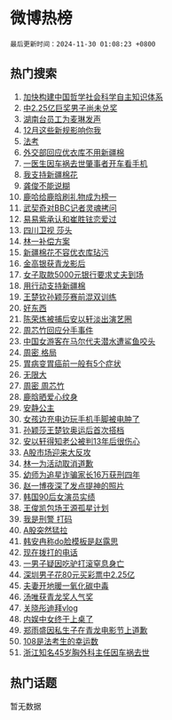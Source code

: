 # 微博热榜

`最后更新时间：2024-11-30 01:08:23 +0800`

## 热门搜索

1. [加快构建中国哲学社会科学自主知识体系](https://m.weibo.cn/search?containerid=100103type%3D1%26t%3D10%26q%3D%23%E5%8A%A0%E5%BF%AB%E6%9E%84%E5%BB%BA%E4%B8%AD%E5%9B%BD%E5%93%B2%E5%AD%A6%E7%A4%BE%E4%BC%9A%E7%A7%91%E5%AD%A6%E8%87%AA%E4%B8%BB%E7%9F%A5%E8%AF%86%E4%BD%93%E7%B3%BB%23&stream_entry_id=51&isnewpage=1&extparam=seat%3D1%26stream_entry_id%3D51%26c_type%3D51%26filter_type%3Drealtimehot%26pos%3D0%26cate%3D10103%26q%3D%2523%25E5%258A%25A0%25E5%25BF%25AB%25E6%259E%2584%25E5%25BB%25BA%25E4%25B8%25AD%25E5%259B%25BD%25E5%2593%25B2%25E5%25AD%25A6%25E7%25A4%25BE%25E4%25BC%259A%25E7%25A7%2591%25E5%25AD%25A6%25E8%2587%25AA%25E4%25B8%25BB%25E7%259F%25A5%25E8%25AF%2586%25E4%25BD%2593%25E7%25B3%25BB%2523%26dgr%3D0%26display_time%3D1732900102%26pre_seqid%3D173290010279602595796157)
1. [中2.25亿巨奖男子尚未兑奖](https://m.weibo.cn/search?containerid=100103type%3D1%26t%3D10%26q%3D%23%E4%B8%AD2.25%E4%BA%BF%E5%B7%A8%E5%A5%96%E7%94%B7%E5%AD%90%E5%B0%9A%E6%9C%AA%E5%85%91%E5%A5%96%23&stream_entry_id=31&isnewpage=1&extparam=seat%3D1%26c_type%3D31%26cate%3D5001%26realpos%3D1%26stream_entry_id%3D31%26lcate%3D5001%26filter_type%3Drealtimehot%26band_rank%3D1%26pos%3D0%26flag%3D1%26q%3D%2523%25E4%25B8%25AD2.25%25E4%25BA%25BF%25E5%25B7%25A8%25E5%25A5%2596%25E7%2594%25B7%25E5%25AD%2590%25E5%25B0%259A%25E6%259C%25AA%25E5%2585%2591%25E5%25A5%2596%2523%26dgr%3D0%26display_time%3D1732900102%26pre_seqid%3D173290010279602595796157)
1. [湖南台员工为麦琳发声](https://m.weibo.cn/search?containerid=100103type%3D1%26t%3D10%26q%3D%23%E6%B9%96%E5%8D%97%E5%8F%B0%E5%91%98%E5%B7%A5%E4%B8%BA%E9%BA%A6%E7%90%B3%E5%8F%91%E5%A3%B0%23&stream_entry_id=31&isnewpage=1&extparam=seat%3D1%26c_type%3D31%26cate%3D5001%26realpos%3D2%26stream_entry_id%3D31%26lcate%3D5001%26filter_type%3Drealtimehot%26band_rank%3D2%26pos%3D1%26flag%3D2%26q%3D%2523%25E6%25B9%2596%25E5%258D%2597%25E5%258F%25B0%25E5%2591%2598%25E5%25B7%25A5%25E4%25B8%25BA%25E9%25BA%25A6%25E7%2590%25B3%25E5%258F%2591%25E5%25A3%25B0%2523%26dgr%3D0%26display_time%3D1732900102%26pre_seqid%3D173290010279602595796157)
1. [12月这些新规影响你我](https://m.weibo.cn/search?containerid=100103type%3D1%26t%3D10%26q%3D%2312%E6%9C%88%E8%BF%99%E4%BA%9B%E6%96%B0%E8%A7%84%E5%BD%B1%E5%93%8D%E4%BD%A0%E6%88%91%23&stream_entry_id=31&isnewpage=1&extparam=seat%3D1%26c_type%3D31%26cate%3D5001%26realpos%3D3%26stream_entry_id%3D31%26lcate%3D5001%26filter_type%3Drealtimehot%26band_rank%3D3%26pos%3D2%26flag%3D0%26q%3D%252312%25E6%259C%2588%25E8%25BF%2599%25E4%25BA%259B%25E6%2596%25B0%25E8%25A7%2584%25E5%25BD%25B1%25E5%2593%258D%25E4%25BD%25A0%25E6%2588%2591%2523%26dgr%3D0%26display_time%3D1732900102%26pre_seqid%3D173290010279602595796157)
1. [法考](https://m.weibo.cn/search?containerid=100103type%3D1%26t%3D10%26q%3D%E6%B3%95%E8%80%83&stream_entry_id=31&isnewpage=1&extparam=seat%3D1%26c_type%3D31%26cate%3D5001%26realpos%3D4%26stream_entry_id%3D31%26lcate%3D5001%26filter_type%3Drealtimehot%26band_rank%3D4%26pos%3D3%26flag%3D1%26q%3D%25E6%25B3%2595%25E8%2580%2583%26dgr%3D0%26display_time%3D1732900102%26pre_seqid%3D173290010279602595796157)
1. [外交部回应优衣库不用新疆棉](https://m.weibo.cn/search?containerid=100103type%3D1%26t%3D10%26q%3D%23%E5%A4%96%E4%BA%A4%E9%83%A8%E5%9B%9E%E5%BA%94%E4%BC%98%E8%A1%A3%E5%BA%93%E4%B8%8D%E7%94%A8%E6%96%B0%E7%96%86%E6%A3%89%23&stream_entry_id=31&isnewpage=1&extparam=seat%3D1%26c_type%3D31%26cate%3D5001%26realpos%3D5%26stream_entry_id%3D31%26lcate%3D5001%26filter_type%3Drealtimehot%26band_rank%3D5%26pos%3D4%26flag%3D0%26q%3D%2523%25E5%25A4%2596%25E4%25BA%25A4%25E9%2583%25A8%25E5%259B%259E%25E5%25BA%2594%25E4%25BC%2598%25E8%25A1%25A3%25E5%25BA%2593%25E4%25B8%258D%25E7%2594%25A8%25E6%2596%25B0%25E7%2596%2586%25E6%25A3%2589%2523%26dgr%3D0%26display_time%3D1732900102%26pre_seqid%3D173290010279602595796157)
1. [一医生因车祸去世肇事者开车看手机](https://m.weibo.cn/search?containerid=100103type%3D1%26t%3D10%26q%3D%23%E4%B8%80%E5%8C%BB%E7%94%9F%E5%9B%A0%E8%BD%A6%E7%A5%B8%E5%8E%BB%E4%B8%96%E8%82%87%E4%BA%8B%E8%80%85%E5%BC%80%E8%BD%A6%E7%9C%8B%E6%89%8B%E6%9C%BA%23&stream_entry_id=31&isnewpage=1&extparam=seat%3D1%26c_type%3D31%26cate%3D5001%26realpos%3D6%26stream_entry_id%3D31%26lcate%3D5001%26filter_type%3Drealtimehot%26band_rank%3D6%26pos%3D5%26flag%3D0%26q%3D%2523%25E4%25B8%2580%25E5%258C%25BB%25E7%2594%259F%25E5%259B%25A0%25E8%25BD%25A6%25E7%25A5%25B8%25E5%258E%25BB%25E4%25B8%2596%25E8%2582%2587%25E4%25BA%258B%25E8%2580%2585%25E5%25BC%2580%25E8%25BD%25A6%25E7%259C%258B%25E6%2589%258B%25E6%259C%25BA%2523%26dgr%3D0%26display_time%3D1732900102%26pre_seqid%3D173290010279602595796157)
1. [我支持新疆棉花](https://m.weibo.cn/search?containerid=100103type%3D1%26t%3D10%26q%3D%23%E6%88%91%E6%94%AF%E6%8C%81%E6%96%B0%E7%96%86%E6%A3%89%E8%8A%B1%23&stream_entry_id=31&isnewpage=1&extparam=seat%3D1%26c_type%3D31%26cate%3D5001%26realpos%3D7%26stream_entry_id%3D31%26lcate%3D5001%26filter_type%3Drealtimehot%26band_rank%3D7%26pos%3D6%26flag%3D16%26q%3D%2523%25E6%2588%2591%25E6%2594%25AF%25E6%258C%2581%25E6%2596%25B0%25E7%2596%2586%25E6%25A3%2589%25E8%258A%25B1%2523%26dgr%3D0%26display_time%3D1732900102%26pre_seqid%3D173290010279602595796157)
1. [龚俊不能说糊](https://m.weibo.cn/search?containerid=100103type%3D1%26t%3D10%26q%3D%23%E9%BE%9A%E4%BF%8A%E4%B8%8D%E8%83%BD%E8%AF%B4%E7%B3%8A%23&stream_entry_id=31&isnewpage=1&extparam=seat%3D1%26c_type%3D31%26cate%3D5001%26realpos%3D8%26stream_entry_id%3D31%26lcate%3D5001%26filter_type%3Drealtimehot%26band_rank%3D8%26pos%3D7%26flag%3D1%26q%3D%2523%25E9%25BE%259A%25E4%25BF%258A%25E4%25B8%258D%25E8%2583%25BD%25E8%25AF%25B4%25E7%25B3%258A%2523%26dgr%3D0%26display_time%3D1732900102%26pre_seqid%3D173290010279602595796157)
1. [鹿哈给鹿晗刷礼物成为榜一](https://m.weibo.cn/search?containerid=100103type%3D1%26t%3D10%26q%3D%23%E9%B9%BF%E5%93%88%E7%BB%99%E9%B9%BF%E6%99%97%E5%88%B7%E7%A4%BC%E7%89%A9%E6%88%90%E4%B8%BA%E6%A6%9C%E4%B8%80%23&stream_entry_id=31&isnewpage=1&extparam=seat%3D1%26c_type%3D31%26cate%3D5001%26realpos%3D9%26stream_entry_id%3D31%26lcate%3D5001%26filter_type%3Drealtimehot%26band_rank%3D9%26pos%3D8%26flag%3D2%26q%3D%2523%25E9%25B9%25BF%25E5%2593%2588%25E7%25BB%2599%25E9%25B9%25BF%25E6%2599%2597%25E5%2588%25B7%25E7%25A4%25BC%25E7%2589%25A9%25E6%2588%2590%25E4%25B8%25BA%25E6%25A6%259C%25E4%25B8%2580%2523%26dgr%3D0%26display_time%3D1732900102%26pre_seqid%3D173290010279602595796157)
1. [武契奇对BBC记者灵魂拷问](https://m.weibo.cn/search?containerid=100103type%3D1%26t%3D10%26q%3D%23%E6%AD%A6%E5%A5%91%E5%A5%87%E5%AF%B9BBC%E8%AE%B0%E8%80%85%E7%81%B5%E9%AD%82%E6%8B%B7%E9%97%AE%23&stream_entry_id=31&isnewpage=1&extparam=seat%3D1%26c_type%3D31%26cate%3D5001%26realpos%3D10%26stream_entry_id%3D31%26lcate%3D5001%26filter_type%3Drealtimehot%26band_rank%3D10%26pos%3D9%26flag%3D1%26q%3D%2523%25E6%25AD%25A6%25E5%25A5%2591%25E5%25A5%2587%25E5%25AF%25B9BBC%25E8%25AE%25B0%25E8%2580%2585%25E7%2581%25B5%25E9%25AD%2582%25E6%258B%25B7%25E9%2597%25AE%2523%26dgr%3D0%26display_time%3D1732900102%26pre_seqid%3D173290010279602595796157)
1. [易易紫承认和崔胜铉恋爱过](https://m.weibo.cn/search?containerid=100103type%3D1%26t%3D10%26q%3D%23%E6%98%93%E6%98%93%E7%B4%AB%E6%89%BF%E8%AE%A4%E5%92%8C%E5%B4%94%E8%83%9C%E9%93%89%E6%81%8B%E7%88%B1%E8%BF%87%23&stream_entry_id=31&isnewpage=1&extparam=seat%3D1%26c_type%3D31%26cate%3D5001%26realpos%3D11%26stream_entry_id%3D31%26lcate%3D5001%26filter_type%3Drealtimehot%26band_rank%3D11%26pos%3D10%26flag%3D1%26q%3D%2523%25E6%2598%2593%25E6%2598%2593%25E7%25B4%25AB%25E6%2589%25BF%25E8%25AE%25A4%25E5%2592%258C%25E5%25B4%2594%25E8%2583%259C%25E9%2593%2589%25E6%2581%258B%25E7%2588%25B1%25E8%25BF%2587%2523%26dgr%3D0%26display_time%3D1732900102%26pre_seqid%3D173290010279602595796157)
1. [四川卫视 莎头](https://m.weibo.cn/search?containerid=100103type%3D1%26t%3D10%26q%3D%E5%9B%9B%E5%B7%9D%E5%8D%AB%E8%A7%86+%E8%8E%8E%E5%A4%B4&stream_entry_id=31&isnewpage=1&extparam=seat%3D1%26c_type%3D31%26cate%3D5001%26realpos%3D12%26stream_entry_id%3D31%26lcate%3D5001%26filter_type%3Drealtimehot%26band_rank%3D12%26pos%3D11%26flag%3D1%26q%3D%25E5%259B%259B%25E5%25B7%259D%25E5%258D%25AB%25E8%25A7%2586%2520%25E8%258E%258E%25E5%25A4%25B4%26dgr%3D0%26display_time%3D1732900102%26pre_seqid%3D173290010279602595796157)
1. [林一补偿方案](https://m.weibo.cn/search?containerid=100103type%3D1%26t%3D10%26q%3D%23%E6%9E%97%E4%B8%80%E8%A1%A5%E5%81%BF%E6%96%B9%E6%A1%88%23&stream_entry_id=31&isnewpage=1&extparam=seat%3D1%26c_type%3D31%26cate%3D5001%26realpos%3D13%26stream_entry_id%3D31%26lcate%3D5001%26filter_type%3Drealtimehot%26band_rank%3D13%26pos%3D12%26flag%3D1%26q%3D%2523%25E6%259E%2597%25E4%25B8%2580%25E8%25A1%25A5%25E5%2581%25BF%25E6%2596%25B9%25E6%25A1%2588%2523%26dgr%3D0%26display_time%3D1732900102%26pre_seqid%3D173290010279602595796157)
1. [新疆棉花不容优衣库玷污](https://m.weibo.cn/search?containerid=100103type%3D1%26t%3D10%26q%3D%23%E6%96%B0%E7%96%86%E6%A3%89%E8%8A%B1%E4%B8%8D%E5%AE%B9%E4%BC%98%E8%A1%A3%E5%BA%93%E7%8E%B7%E6%B1%A1%23&stream_entry_id=31&isnewpage=1&extparam=seat%3D1%26c_type%3D31%26cate%3D5001%26realpos%3D14%26stream_entry_id%3D31%26lcate%3D5001%26filter_type%3Drealtimehot%26band_rank%3D14%26pos%3D13%26flag%3D0%26q%3D%2523%25E6%2596%25B0%25E7%2596%2586%25E6%25A3%2589%25E8%258A%25B1%25E4%25B8%258D%25E5%25AE%25B9%25E4%25BC%2598%25E8%25A1%25A3%25E5%25BA%2593%25E7%258E%25B7%25E6%25B1%25A1%2523%26dgr%3D0%26display_time%3D1732900102%26pre_seqid%3D173290010279602595796157)
1. [金高银获青龙影后](https://m.weibo.cn/search?containerid=100103type%3D1%26t%3D10%26q%3D%23%E9%87%91%E9%AB%98%E9%93%B6%E8%8E%B7%E9%9D%92%E9%BE%99%E5%BD%B1%E5%90%8E%23&stream_entry_id=31&isnewpage=1&extparam=seat%3D1%26c_type%3D31%26cate%3D5001%26realpos%3D15%26stream_entry_id%3D31%26lcate%3D5001%26filter_type%3Drealtimehot%26band_rank%3D15%26pos%3D14%26flag%3D0%26q%3D%2523%25E9%2587%2591%25E9%25AB%2598%25E9%2593%25B6%25E8%258E%25B7%25E9%259D%2592%25E9%25BE%2599%25E5%25BD%25B1%25E5%2590%258E%2523%26dgr%3D0%26display_time%3D1732900102%26pre_seqid%3D173290010279602595796157)
1. [女子取款5000元银行要求丈夫到场](https://m.weibo.cn/search?containerid=100103type%3D1%26t%3D10%26q%3D%23%E5%A5%B3%E5%AD%90%E5%8F%96%E6%AC%BE5000%E5%85%83%E9%93%B6%E8%A1%8C%E8%A6%81%E6%B1%82%E4%B8%88%E5%A4%AB%E5%88%B0%E5%9C%BA%23&stream_entry_id=31&isnewpage=1&extparam=seat%3D1%26c_type%3D31%26cate%3D5001%26realpos%3D16%26stream_entry_id%3D31%26lcate%3D5001%26filter_type%3Drealtimehot%26band_rank%3D16%26pos%3D15%26flag%3D0%26q%3D%2523%25E5%25A5%25B3%25E5%25AD%2590%25E5%258F%2596%25E6%25AC%25BE5000%25E5%2585%2583%25E9%2593%25B6%25E8%25A1%258C%25E8%25A6%2581%25E6%25B1%2582%25E4%25B8%2588%25E5%25A4%25AB%25E5%2588%25B0%25E5%259C%25BA%2523%26dgr%3D0%26display_time%3D1732900102%26pre_seqid%3D173290010279602595796157)
1. [用行动支持新疆棉](https://m.weibo.cn/search?containerid=100103type%3D1%26t%3D10%26q%3D%23%E7%94%A8%E8%A1%8C%E5%8A%A8%E6%94%AF%E6%8C%81%E6%96%B0%E7%96%86%E6%A3%89%23&stream_entry_id=31&isnewpage=1&extparam=seat%3D1%26c_type%3D31%26cate%3D5001%26realpos%3D17%26stream_entry_id%3D31%26lcate%3D5001%26filter_type%3Drealtimehot%26band_rank%3D17%26pos%3D16%26flag%3D0%26q%3D%2523%25E7%2594%25A8%25E8%25A1%258C%25E5%258A%25A8%25E6%2594%25AF%25E6%258C%2581%25E6%2596%25B0%25E7%2596%2586%25E6%25A3%2589%2523%26dgr%3D0%26display_time%3D1732900102%26pre_seqid%3D173290010279602595796157)
1. [王楚钦孙颖莎赛前混双训练](https://m.weibo.cn/search?containerid=100103type%3D1%26t%3D10%26q%3D%23%E7%8E%8B%E6%A5%9A%E9%92%A6%E5%AD%99%E9%A2%96%E8%8E%8E%E8%B5%9B%E5%89%8D%E6%B7%B7%E5%8F%8C%E8%AE%AD%E7%BB%83%23&stream_entry_id=31&isnewpage=1&extparam=seat%3D1%26c_type%3D31%26cate%3D5001%26realpos%3D18%26stream_entry_id%3D31%26lcate%3D5001%26filter_type%3Drealtimehot%26band_rank%3D18%26pos%3D17%26flag%3D0%26q%3D%2523%25E7%258E%258B%25E6%25A5%259A%25E9%2592%25A6%25E5%25AD%2599%25E9%25A2%2596%25E8%258E%258E%25E8%25B5%259B%25E5%2589%258D%25E6%25B7%25B7%25E5%258F%258C%25E8%25AE%25AD%25E7%25BB%2583%2523%26dgr%3D0%26display_time%3D1732900102%26pre_seqid%3D173290010279602595796157)
1. [好东西](https://m.weibo.cn/search?containerid=100103type%3D1%26t%3D10%26q%3D%E5%A5%BD%E4%B8%9C%E8%A5%BF&stream_entry_id=31&isnewpage=1&extparam=seat%3D1%26c_type%3D31%26cate%3D5001%26realpos%3D19%26stream_entry_id%3D31%26lcate%3D5001%26filter_type%3Drealtimehot%26band_rank%3D19%26pos%3D18%26flag%3D0%26q%3D%25E5%25A5%25BD%25E4%25B8%259C%25E8%25A5%25BF%26dgr%3D0%26display_time%3D1732900102%26pre_seqid%3D173290010279602595796157)
1. [陈荣炼被捕后安以轩淡出演艺圈](https://m.weibo.cn/search?containerid=100103type%3D1%26t%3D10%26q%3D%23%E9%99%88%E8%8D%A3%E7%82%BC%E8%A2%AB%E6%8D%95%E5%90%8E%E5%AE%89%E4%BB%A5%E8%BD%A9%E6%B7%A1%E5%87%BA%E6%BC%94%E8%89%BA%E5%9C%88%23&stream_entry_id=31&isnewpage=1&extparam=seat%3D1%26c_type%3D31%26cate%3D5001%26realpos%3D20%26stream_entry_id%3D31%26lcate%3D5001%26filter_type%3Drealtimehot%26band_rank%3D20%26pos%3D19%26flag%3D1%26q%3D%2523%25E9%2599%2588%25E8%258D%25A3%25E7%2582%25BC%25E8%25A2%25AB%25E6%258D%2595%25E5%2590%258E%25E5%25AE%2589%25E4%25BB%25A5%25E8%25BD%25A9%25E6%25B7%25A1%25E5%2587%25BA%25E6%25BC%2594%25E8%2589%25BA%25E5%259C%2588%2523%26dgr%3D0%26display_time%3D1732900102%26pre_seqid%3D173290010279602595796157)
1. [周芯竹回应分手事件](https://m.weibo.cn/search?containerid=100103type%3D1%26t%3D10%26q%3D%23%E5%91%A8%E8%8A%AF%E7%AB%B9%E5%9B%9E%E5%BA%94%E5%88%86%E6%89%8B%E4%BA%8B%E4%BB%B6%23&stream_entry_id=31&isnewpage=1&extparam=seat%3D1%26c_type%3D31%26cate%3D5001%26realpos%3D21%26stream_entry_id%3D31%26lcate%3D5001%26filter_type%3Drealtimehot%26band_rank%3D21%26pos%3D20%26flag%3D2%26q%3D%2523%25E5%2591%25A8%25E8%258A%25AF%25E7%25AB%25B9%25E5%259B%259E%25E5%25BA%2594%25E5%2588%2586%25E6%2589%258B%25E4%25BA%258B%25E4%25BB%25B6%2523%26dgr%3D0%26display_time%3D1732900102%26pre_seqid%3D173290010279602595796157)
1. [中国女游客在马尔代夫潜水遭鲨鱼咬头](https://m.weibo.cn/search?containerid=100103type%3D1%26t%3D10%26q%3D%23%E4%B8%AD%E5%9B%BD%E5%A5%B3%E6%B8%B8%E5%AE%A2%E5%9C%A8%E9%A9%AC%E5%B0%94%E4%BB%A3%E5%A4%AB%E6%BD%9C%E6%B0%B4%E9%81%AD%E9%B2%A8%E9%B1%BC%E5%92%AC%E5%A4%B4%23&stream_entry_id=31&isnewpage=1&extparam=seat%3D1%26c_type%3D31%26cate%3D5001%26realpos%3D22%26stream_entry_id%3D31%26lcate%3D5001%26filter_type%3Drealtimehot%26band_rank%3D22%26pos%3D21%26flag%3D2%26q%3D%2523%25E4%25B8%25AD%25E5%259B%25BD%25E5%25A5%25B3%25E6%25B8%25B8%25E5%25AE%25A2%25E5%259C%25A8%25E9%25A9%25AC%25E5%25B0%2594%25E4%25BB%25A3%25E5%25A4%25AB%25E6%25BD%259C%25E6%25B0%25B4%25E9%2581%25AD%25E9%25B2%25A8%25E9%25B1%25BC%25E5%2592%25AC%25E5%25A4%25B4%2523%26dgr%3D0%26display_time%3D1732900102%26pre_seqid%3D173290010279602595796157)
1. [周密 格局](https://m.weibo.cn/search?containerid=100103type%3D1%26t%3D10%26q%3D%E5%91%A8%E5%AF%86+%E6%A0%BC%E5%B1%80&stream_entry_id=31&isnewpage=1&extparam=seat%3D1%26c_type%3D31%26cate%3D5001%26realpos%3D23%26stream_entry_id%3D31%26lcate%3D5001%26filter_type%3Drealtimehot%26band_rank%3D23%26pos%3D22%26flag%3D0%26q%3D%25E5%2591%25A8%25E5%25AF%2586%2520%25E6%25A0%25BC%25E5%25B1%2580%26dgr%3D0%26display_time%3D1732900102%26pre_seqid%3D173290010279602595796157)
1. [胃病变胃癌前一般有5个症状](https://m.weibo.cn/search?containerid=100103type%3D1%26t%3D10%26q%3D%23%E8%83%83%E7%97%85%E5%8F%98%E8%83%83%E7%99%8C%E5%89%8D%E4%B8%80%E8%88%AC%E6%9C%895%E4%B8%AA%E7%97%87%E7%8A%B6%23&stream_entry_id=31&isnewpage=1&extparam=seat%3D1%26c_type%3D31%26cate%3D5001%26realpos%3D24%26stream_entry_id%3D31%26lcate%3D5001%26filter_type%3Drealtimehot%26band_rank%3D24%26pos%3D23%26flag%3D0%26q%3D%2523%25E8%2583%2583%25E7%2597%2585%25E5%258F%2598%25E8%2583%2583%25E7%2599%258C%25E5%2589%258D%25E4%25B8%2580%25E8%2588%25AC%25E6%259C%25895%25E4%25B8%25AA%25E7%2597%2587%25E7%258A%25B6%2523%26dgr%3D0%26display_time%3D1732900102%26pre_seqid%3D173290010279602595796157)
1. [无限大](https://m.weibo.cn/search?containerid=100103type%3D1%26t%3D10%26q%3D%E6%97%A0%E9%99%90%E5%A4%A7&stream_entry_id=31&isnewpage=1&extparam=seat%3D1%26c_type%3D31%26cate%3D5001%26realpos%3D25%26stream_entry_id%3D31%26lcate%3D5001%26filter_type%3Drealtimehot%26band_rank%3D25%26pos%3D24%26flag%3D1%26q%3D%25E6%2597%25A0%25E9%2599%2590%25E5%25A4%25A7%26dgr%3D0%26display_time%3D1732900102%26pre_seqid%3D173290010279602595796157)
1. [周密 周芯竹](https://m.weibo.cn/search?containerid=100103type%3D1%26t%3D10%26q%3D%E5%91%A8%E5%AF%86+%E5%91%A8%E8%8A%AF%E7%AB%B9&stream_entry_id=31&isnewpage=1&extparam=seat%3D1%26c_type%3D31%26cate%3D5001%26realpos%3D26%26stream_entry_id%3D31%26lcate%3D5001%26filter_type%3Drealtimehot%26band_rank%3D26%26pos%3D25%26flag%3D0%26q%3D%25E5%2591%25A8%25E5%25AF%2586%2520%25E5%2591%25A8%25E8%258A%25AF%25E7%25AB%25B9%26dgr%3D0%26display_time%3D1732900102%26pre_seqid%3D173290010279602595796157)
1. [鹿晗晒爱心纹身](https://m.weibo.cn/search?containerid=100103type%3D1%26t%3D10%26q%3D%23%E9%B9%BF%E6%99%97%E6%99%92%E7%88%B1%E5%BF%83%E7%BA%B9%E8%BA%AB%23&stream_entry_id=31&isnewpage=1&extparam=seat%3D1%26c_type%3D31%26cate%3D5001%26realpos%3D27%26stream_entry_id%3D31%26lcate%3D5001%26filter_type%3Drealtimehot%26band_rank%3D27%26pos%3D26%26flag%3D0%26q%3D%2523%25E9%25B9%25BF%25E6%2599%2597%25E6%2599%2592%25E7%2588%25B1%25E5%25BF%2583%25E7%25BA%25B9%25E8%25BA%25AB%2523%26dgr%3D0%26display_time%3D1732900102%26pre_seqid%3D173290010279602595796157)
1. [安静公主](https://m.weibo.cn/search?containerid=100103type%3D1%26t%3D10%26q%3D%23%E5%AE%89%E9%9D%99%E5%85%AC%E4%B8%BB%23&stream_entry_id=31&isnewpage=1&extparam=seat%3D1%26c_type%3D31%26cate%3D5001%26realpos%3D28%26stream_entry_id%3D31%26lcate%3D5001%26filter_type%3Drealtimehot%26band_rank%3D28%26pos%3D27%26flag%3D1%26q%3D%2523%25E5%25AE%2589%25E9%259D%2599%25E5%2585%25AC%25E4%25B8%25BB%2523%26dgr%3D0%26display_time%3D1732900102%26pre_seqid%3D173290010279602595796157)
1. [女孩边充电边玩手机手脚被电肿了](https://m.weibo.cn/search?containerid=100103type%3D1%26t%3D10%26q%3D%23%E5%A5%B3%E5%AD%A9%E8%BE%B9%E5%85%85%E7%94%B5%E8%BE%B9%E7%8E%A9%E6%89%8B%E6%9C%BA%E6%89%8B%E8%84%9A%E8%A2%AB%E7%94%B5%E8%82%BF%E4%BA%86%23&stream_entry_id=31&isnewpage=1&extparam=seat%3D1%26c_type%3D31%26cate%3D5001%26realpos%3D29%26stream_entry_id%3D31%26lcate%3D5001%26filter_type%3Drealtimehot%26band_rank%3D29%26pos%3D28%26flag%3D0%26q%3D%2523%25E5%25A5%25B3%25E5%25AD%25A9%25E8%25BE%25B9%25E5%2585%2585%25E7%2594%25B5%25E8%25BE%25B9%25E7%258E%25A9%25E6%2589%258B%25E6%259C%25BA%25E6%2589%258B%25E8%2584%259A%25E8%25A2%25AB%25E7%2594%25B5%25E8%2582%25BF%25E4%25BA%2586%2523%26dgr%3D0%26display_time%3D1732900102%26pre_seqid%3D173290010279602595796157)
1. [孙颖莎王楚钦奥运后首次搭档](https://m.weibo.cn/search?containerid=100103type%3D1%26t%3D10%26q%3D%23%E5%AD%99%E9%A2%96%E8%8E%8E%E7%8E%8B%E6%A5%9A%E9%92%A6%E5%A5%A5%E8%BF%90%E5%90%8E%E9%A6%96%E6%AC%A1%E6%90%AD%E6%A1%A3%23&stream_entry_id=31&isnewpage=1&extparam=seat%3D1%26c_type%3D31%26cate%3D5001%26realpos%3D30%26stream_entry_id%3D31%26lcate%3D5001%26filter_type%3Drealtimehot%26band_rank%3D30%26pos%3D29%26flag%3D1%26q%3D%2523%25E5%25AD%2599%25E9%25A2%2596%25E8%258E%258E%25E7%258E%258B%25E6%25A5%259A%25E9%2592%25A6%25E5%25A5%25A5%25E8%25BF%2590%25E5%2590%258E%25E9%25A6%2596%25E6%25AC%25A1%25E6%2590%25AD%25E6%25A1%25A3%2523%26dgr%3D0%26display_time%3D1732900102%26pre_seqid%3D173290010279602595796157)
1. [安以轩得知老公被判13年后很伤心](https://m.weibo.cn/search?containerid=100103type%3D1%26t%3D10%26q%3D%23%E5%AE%89%E4%BB%A5%E8%BD%A9%E5%BE%97%E7%9F%A5%E8%80%81%E5%85%AC%E8%A2%AB%E5%88%A413%E5%B9%B4%E5%90%8E%E5%BE%88%E4%BC%A4%E5%BF%83%23&stream_entry_id=31&isnewpage=1&extparam=seat%3D1%26c_type%3D31%26cate%3D5001%26realpos%3D31%26stream_entry_id%3D31%26lcate%3D5001%26filter_type%3Drealtimehot%26band_rank%3D31%26pos%3D30%26flag%3D0%26q%3D%2523%25E5%25AE%2589%25E4%25BB%25A5%25E8%25BD%25A9%25E5%25BE%2597%25E7%259F%25A5%25E8%2580%2581%25E5%2585%25AC%25E8%25A2%25AB%25E5%2588%25A413%25E5%25B9%25B4%25E5%2590%258E%25E5%25BE%2588%25E4%25BC%25A4%25E5%25BF%2583%2523%26dgr%3D0%26display_time%3D1732900102%26pre_seqid%3D173290010279602595796157)
1. [A股市场迎来大反攻](https://m.weibo.cn/search?containerid=100103type%3D1%26t%3D10%26q%3D%23A%E8%82%A1%E5%B8%82%E5%9C%BA%E8%BF%8E%E6%9D%A5%E5%A4%A7%E5%8F%8D%E6%94%BB%23&stream_entry_id=31&isnewpage=1&extparam=seat%3D1%26c_type%3D31%26cate%3D5001%26realpos%3D32%26stream_entry_id%3D31%26lcate%3D5001%26filter_type%3Drealtimehot%26band_rank%3D32%26pos%3D31%26flag%3D1%26q%3D%2523A%25E8%2582%25A1%25E5%25B8%2582%25E5%259C%25BA%25E8%25BF%258E%25E6%259D%25A5%25E5%25A4%25A7%25E5%258F%258D%25E6%2594%25BB%2523%26dgr%3D0%26display_time%3D1732900102%26pre_seqid%3D173290010279602595796157)
1. [林一为活动取消道歉](https://m.weibo.cn/search?containerid=100103type%3D1%26t%3D10%26q%3D%23%E6%9E%97%E4%B8%80%E4%B8%BA%E6%B4%BB%E5%8A%A8%E5%8F%96%E6%B6%88%E9%81%93%E6%AD%89%23&stream_entry_id=31&isnewpage=1&extparam=seat%3D1%26c_type%3D31%26cate%3D5001%26realpos%3D33%26stream_entry_id%3D31%26lcate%3D5001%26filter_type%3Drealtimehot%26band_rank%3D33%26pos%3D32%26flag%3D0%26q%3D%2523%25E6%259E%2597%25E4%25B8%2580%25E4%25B8%25BA%25E6%25B4%25BB%25E5%258A%25A8%25E5%258F%2596%25E6%25B6%2588%25E9%2581%2593%25E6%25AD%2589%2523%26dgr%3D0%26display_time%3D1732900102%26pre_seqid%3D173290010279602595796157)
1. [幼师为追星诈骗家长16万获刑四年](https://m.weibo.cn/search?containerid=100103type%3D1%26t%3D10%26q%3D%23%E5%B9%BC%E5%B8%88%E4%B8%BA%E8%BF%BD%E6%98%9F%E8%AF%88%E9%AA%97%E5%AE%B6%E9%95%BF16%E4%B8%87%E8%8E%B7%E5%88%91%E5%9B%9B%E5%B9%B4%23&stream_entry_id=31&isnewpage=1&extparam=seat%3D1%26c_type%3D31%26cate%3D5001%26realpos%3D34%26stream_entry_id%3D31%26lcate%3D5001%26filter_type%3Drealtimehot%26band_rank%3D34%26pos%3D33%26flag%3D0%26q%3D%2523%25E5%25B9%25BC%25E5%25B8%2588%25E4%25B8%25BA%25E8%25BF%25BD%25E6%2598%259F%25E8%25AF%2588%25E9%25AA%2597%25E5%25AE%25B6%25E9%2595%25BF16%25E4%25B8%2587%25E8%258E%25B7%25E5%2588%2591%25E5%259B%259B%25E5%25B9%25B4%2523%26dgr%3D0%26display_time%3D1732900102%26pre_seqid%3D173290010279602595796157)
1. [赵一博夜深了发点提神的照片](https://m.weibo.cn/search?containerid=100103type%3D1%26t%3D10%26q%3D%23%E8%B5%B5%E4%B8%80%E5%8D%9A%E5%A4%9C%E6%B7%B1%E4%BA%86%E5%8F%91%E7%82%B9%E6%8F%90%E7%A5%9E%E7%9A%84%E7%85%A7%E7%89%87%23&stream_entry_id=31&isnewpage=1&extparam=seat%3D1%26c_type%3D31%26cate%3D5001%26realpos%3D35%26stream_entry_id%3D31%26lcate%3D5001%26filter_type%3Drealtimehot%26band_rank%3D35%26pos%3D34%26flag%3D1%26q%3D%2523%25E8%25B5%25B5%25E4%25B8%2580%25E5%258D%259A%25E5%25A4%259C%25E6%25B7%25B1%25E4%25BA%2586%25E5%258F%2591%25E7%2582%25B9%25E6%258F%2590%25E7%25A5%259E%25E7%259A%2584%25E7%2585%25A7%25E7%2589%2587%2523%26dgr%3D0%26display_time%3D1732900102%26pre_seqid%3D173290010279602595796157)
1. [韩国90后女演员实绩](https://m.weibo.cn/search?containerid=100103type%3D1%26t%3D10%26q%3D%23%E9%9F%A9%E5%9B%BD90%E5%90%8E%E5%A5%B3%E6%BC%94%E5%91%98%E5%AE%9E%E7%BB%A9%23&stream_entry_id=31&isnewpage=1&extparam=seat%3D1%26c_type%3D31%26cate%3D5001%26realpos%3D36%26stream_entry_id%3D31%26lcate%3D5001%26filter_type%3Drealtimehot%26band_rank%3D36%26pos%3D35%26flag%3D0%26q%3D%2523%25E9%259F%25A9%25E5%259B%25BD90%25E5%2590%258E%25E5%25A5%25B3%25E6%25BC%2594%25E5%2591%2598%25E5%25AE%259E%25E7%25BB%25A9%2523%26dgr%3D0%26display_time%3D1732900102%26pre_seqid%3D173290010279602595796157)
1. [王俊凯包场王源孤星计划](https://m.weibo.cn/search?containerid=100103type%3D1%26t%3D10%26q%3D%23%E7%8E%8B%E4%BF%8A%E5%87%AF%E5%8C%85%E5%9C%BA%E7%8E%8B%E6%BA%90%E5%AD%A4%E6%98%9F%E8%AE%A1%E5%88%92%23&stream_entry_id=31&isnewpage=1&extparam=seat%3D1%26c_type%3D31%26cate%3D5001%26realpos%3D37%26stream_entry_id%3D31%26lcate%3D5001%26filter_type%3Drealtimehot%26band_rank%3D37%26pos%3D36%26flag%3D1%26q%3D%2523%25E7%258E%258B%25E4%25BF%258A%25E5%2587%25AF%25E5%258C%2585%25E5%259C%25BA%25E7%258E%258B%25E6%25BA%2590%25E5%25AD%25A4%25E6%2598%259F%25E8%25AE%25A1%25E5%2588%2592%2523%26dgr%3D0%26display_time%3D1732900102%26pre_seqid%3D173290010279602595796157)
1. [我是刑警 打码](https://m.weibo.cn/search?containerid=100103type%3D1%26t%3D10%26q%3D%E6%88%91%E6%98%AF%E5%88%91%E8%AD%A6+%E6%89%93%E7%A0%81&stream_entry_id=31&isnewpage=1&extparam=seat%3D1%26c_type%3D31%26cate%3D5001%26realpos%3D38%26stream_entry_id%3D31%26lcate%3D5001%26filter_type%3Drealtimehot%26band_rank%3D38%26pos%3D37%26flag%3D0%26q%3D%25E6%2588%2591%25E6%2598%25AF%25E5%2588%2591%25E8%25AD%25A6%2520%25E6%2589%2593%25E7%25A0%2581%26dgr%3D0%26display_time%3D1732900102%26pre_seqid%3D173290010279602595796157)
1. [A股突然猛拉](https://m.weibo.cn/search?containerid=100103type%3D1%26t%3D10%26q%3D%23A%E8%82%A1%E7%AA%81%E7%84%B6%E7%8C%9B%E6%8B%89%23&stream_entry_id=31&isnewpage=1&extparam=seat%3D1%26c_type%3D31%26cate%3D5001%26realpos%3D39%26stream_entry_id%3D31%26lcate%3D5001%26filter_type%3Drealtimehot%26band_rank%3D39%26pos%3D38%26flag%3D0%26q%3D%2523A%25E8%2582%25A1%25E7%25AA%2581%25E7%2584%25B6%25E7%258C%259B%25E6%258B%2589%2523%26dgr%3D0%26display_time%3D1732900102%26pre_seqid%3D173290010279602595796157)
1. [韩安冉称do脸模板是赵露思](https://m.weibo.cn/search?containerid=100103type%3D1%26t%3D10%26q%3D%23%E9%9F%A9%E5%AE%89%E5%86%89%E7%A7%B0do%E8%84%B8%E6%A8%A1%E6%9D%BF%E6%98%AF%E8%B5%B5%E9%9C%B2%E6%80%9D%23&stream_entry_id=31&isnewpage=1&extparam=seat%3D1%26c_type%3D31%26cate%3D5001%26realpos%3D40%26stream_entry_id%3D31%26lcate%3D5001%26filter_type%3Drealtimehot%26band_rank%3D40%26pos%3D39%26flag%3D0%26q%3D%2523%25E9%259F%25A9%25E5%25AE%2589%25E5%2586%2589%25E7%25A7%25B0do%25E8%2584%25B8%25E6%25A8%25A1%25E6%259D%25BF%25E6%2598%25AF%25E8%25B5%25B5%25E9%259C%25B2%25E6%2580%259D%2523%26dgr%3D0%26display_time%3D1732900102%26pre_seqid%3D173290010279602595796157)
1. [现在拨打的电话](https://m.weibo.cn/search?containerid=100103type%3D1%26t%3D10%26q%3D%E7%8E%B0%E5%9C%A8%E6%8B%A8%E6%89%93%E7%9A%84%E7%94%B5%E8%AF%9D&stream_entry_id=31&isnewpage=1&extparam=seat%3D1%26c_type%3D31%26cate%3D5001%26realpos%3D41%26stream_entry_id%3D31%26lcate%3D5001%26filter_type%3Drealtimehot%26band_rank%3D41%26pos%3D40%26flag%3D0%26q%3D%25E7%258E%25B0%25E5%259C%25A8%25E6%258B%25A8%25E6%2589%2593%25E7%259A%2584%25E7%2594%25B5%25E8%25AF%259D%26dgr%3D0%26display_time%3D1732900102%26pre_seqid%3D173290010279602595796157)
1. [一男子疑因吃驴打滚窒息身亡](https://m.weibo.cn/search?containerid=100103type%3D1%26t%3D10%26q%3D%23%E4%B8%80%E7%94%B7%E5%AD%90%E7%96%91%E5%9B%A0%E5%90%83%E9%A9%B4%E6%89%93%E6%BB%9A%E7%AA%92%E6%81%AF%E8%BA%AB%E4%BA%A1%23&stream_entry_id=31&isnewpage=1&extparam=seat%3D1%26c_type%3D31%26cate%3D5001%26realpos%3D42%26stream_entry_id%3D31%26lcate%3D5001%26filter_type%3Drealtimehot%26band_rank%3D42%26pos%3D41%26flag%3D0%26q%3D%2523%25E4%25B8%2580%25E7%2594%25B7%25E5%25AD%2590%25E7%2596%2591%25E5%259B%25A0%25E5%2590%2583%25E9%25A9%25B4%25E6%2589%2593%25E6%25BB%259A%25E7%25AA%2592%25E6%2581%25AF%25E8%25BA%25AB%25E4%25BA%25A1%2523%26dgr%3D0%26display_time%3D1732900102%26pre_seqid%3D173290010279602595796157)
1. [深圳男子花80元买彩票中2.25亿](https://m.weibo.cn/search?containerid=100103type%3D1%26t%3D10%26q%3D%23%E6%B7%B1%E5%9C%B3%E7%94%B7%E5%AD%90%E8%8A%B180%E5%85%83%E4%B9%B0%E5%BD%A9%E7%A5%A8%E4%B8%AD2.25%E4%BA%BF%23&stream_entry_id=31&isnewpage=1&extparam=seat%3D1%26c_type%3D31%26cate%3D5001%26realpos%3D43%26stream_entry_id%3D31%26lcate%3D5001%26filter_type%3Drealtimehot%26band_rank%3D43%26pos%3D42%26flag%3D0%26q%3D%2523%25E6%25B7%25B1%25E5%259C%25B3%25E7%2594%25B7%25E5%25AD%2590%25E8%258A%25B180%25E5%2585%2583%25E4%25B9%25B0%25E5%25BD%25A9%25E7%25A5%25A8%25E4%25B8%25AD2.25%25E4%25BA%25BF%2523%26dgr%3D0%26display_time%3D1732900102%26pre_seqid%3D173290010279602595796157)
1. [夫妻开地暖一氧化碳中毒](https://m.weibo.cn/search?containerid=100103type%3D1%26t%3D10%26q%3D%23%E5%A4%AB%E5%A6%BB%E5%BC%80%E5%9C%B0%E6%9A%96%E4%B8%80%E6%B0%A7%E5%8C%96%E7%A2%B3%E4%B8%AD%E6%AF%92%23&stream_entry_id=31&isnewpage=1&extparam=seat%3D1%26c_type%3D31%26cate%3D5001%26realpos%3D44%26stream_entry_id%3D31%26lcate%3D5001%26filter_type%3Drealtimehot%26band_rank%3D44%26pos%3D43%26flag%3D0%26q%3D%2523%25E5%25A4%25AB%25E5%25A6%25BB%25E5%25BC%2580%25E5%259C%25B0%25E6%259A%2596%25E4%25B8%2580%25E6%25B0%25A7%25E5%258C%2596%25E7%25A2%25B3%25E4%25B8%25AD%25E6%25AF%2592%2523%26dgr%3D0%26display_time%3D1732900102%26pre_seqid%3D173290010279602595796157)
1. [汤唯获青龙奖人气奖](https://m.weibo.cn/search?containerid=100103type%3D1%26t%3D10%26q%3D%23%E6%B1%A4%E5%94%AF%E8%8E%B7%E9%9D%92%E9%BE%99%E5%A5%96%E4%BA%BA%E6%B0%94%E5%A5%96%23&stream_entry_id=31&isnewpage=1&extparam=seat%3D1%26c_type%3D31%26cate%3D5001%26realpos%3D45%26stream_entry_id%3D31%26lcate%3D5001%26filter_type%3Drealtimehot%26band_rank%3D45%26pos%3D44%26flag%3D0%26q%3D%2523%25E6%25B1%25A4%25E5%2594%25AF%25E8%258E%25B7%25E9%259D%2592%25E9%25BE%2599%25E5%25A5%2596%25E4%25BA%25BA%25E6%25B0%2594%25E5%25A5%2596%2523%26dgr%3D0%26display_time%3D1732900102%26pre_seqid%3D173290010279602595796157)
1. [关晓彤迪拜vlog](https://m.weibo.cn/search?containerid=100103type%3D1%26t%3D10%26q%3D%E5%85%B3%E6%99%93%E5%BD%A4%E8%BF%AA%E6%8B%9Cvlog&stream_entry_id=31&isnewpage=1&extparam=seat%3D1%26c_type%3D31%26cate%3D5001%26realpos%3D46%26stream_entry_id%3D31%26lcate%3D5001%26filter_type%3Drealtimehot%26band_rank%3D46%26pos%3D45%26flag%3D0%26q%3D%25E5%2585%25B3%25E6%2599%2593%25E5%25BD%25A4%25E8%25BF%25AA%25E6%258B%259Cvlog%26dgr%3D0%26display_time%3D1732900102%26pre_seqid%3D173290010279602595796157)
1. [内娱中女终于上桌了](https://m.weibo.cn/search?containerid=100103type%3D1%26t%3D10%26q%3D%23%E5%86%85%E5%A8%B1%E4%B8%AD%E5%A5%B3%E7%BB%88%E4%BA%8E%E4%B8%8A%E6%A1%8C%E4%BA%86%23&stream_entry_id=31&isnewpage=1&extparam=seat%3D1%26c_type%3D31%26cate%3D5001%26realpos%3D47%26stream_entry_id%3D31%26lcate%3D5001%26filter_type%3Drealtimehot%26band_rank%3D47%26pos%3D46%26flag%3D0%26q%3D%2523%25E5%2586%2585%25E5%25A8%25B1%25E4%25B8%25AD%25E5%25A5%25B3%25E7%25BB%2588%25E4%25BA%258E%25E4%25B8%258A%25E6%25A1%258C%25E4%25BA%2586%2523%26dgr%3D0%26display_time%3D1732900102%26pre_seqid%3D173290010279602595796157)
1. [郑雨盛因私生子在青龙电影节上道歉](https://m.weibo.cn/search?containerid=100103type%3D1%26t%3D10%26q%3D%23%E9%83%91%E9%9B%A8%E7%9B%9B%E5%9B%A0%E7%A7%81%E7%94%9F%E5%AD%90%E5%9C%A8%E9%9D%92%E9%BE%99%E7%94%B5%E5%BD%B1%E8%8A%82%E4%B8%8A%E9%81%93%E6%AD%89%23&stream_entry_id=31&isnewpage=1&extparam=seat%3D1%26c_type%3D31%26cate%3D5001%26realpos%3D48%26stream_entry_id%3D31%26lcate%3D5001%26filter_type%3Drealtimehot%26band_rank%3D48%26pos%3D47%26flag%3D0%26q%3D%2523%25E9%2583%2591%25E9%259B%25A8%25E7%259B%259B%25E5%259B%25A0%25E7%25A7%2581%25E7%2594%259F%25E5%25AD%2590%25E5%259C%25A8%25E9%259D%2592%25E9%25BE%2599%25E7%2594%25B5%25E5%25BD%25B1%25E8%258A%2582%25E4%25B8%258A%25E9%2581%2593%25E6%25AD%2589%2523%26dgr%3D0%26display_time%3D1732900102%26pre_seqid%3D173290010279602595796157)
1. [108是法考生的幸运数](https://m.weibo.cn/search?containerid=100103type%3D1%26t%3D10%26q%3D%23108%E6%98%AF%E6%B3%95%E8%80%83%E7%94%9F%E7%9A%84%E5%B9%B8%E8%BF%90%E6%95%B0%23&stream_entry_id=31&isnewpage=1&extparam=seat%3D1%26c_type%3D31%26cate%3D5001%26realpos%3D49%26stream_entry_id%3D31%26lcate%3D5001%26filter_type%3Drealtimehot%26band_rank%3D49%26pos%3D48%26flag%3D1%26q%3D%2523108%25E6%2598%25AF%25E6%25B3%2595%25E8%2580%2583%25E7%2594%259F%25E7%259A%2584%25E5%25B9%25B8%25E8%25BF%2590%25E6%2595%25B0%2523%26dgr%3D0%26display_time%3D1732900102%26pre_seqid%3D173290010279602595796157)
1. [浙江知名45岁胸外科主任因车祸去世](https://m.weibo.cn/search?containerid=100103type%3D1%26t%3D10%26q%3D%23%E6%B5%99%E6%B1%9F%E7%9F%A5%E5%90%8D45%E5%B2%81%E8%83%B8%E5%A4%96%E7%A7%91%E4%B8%BB%E4%BB%BB%E5%9B%A0%E8%BD%A6%E7%A5%B8%E5%8E%BB%E4%B8%96%23&stream_entry_id=31&isnewpage=1&extparam=seat%3D1%26c_type%3D31%26cate%3D5001%26realpos%3D50%26stream_entry_id%3D31%26lcate%3D5001%26filter_type%3Drealtimehot%26band_rank%3D50%26pos%3D49%26flag%3D0%26q%3D%2523%25E6%25B5%2599%25E6%25B1%259F%25E7%259F%25A5%25E5%2590%258D45%25E5%25B2%2581%25E8%2583%25B8%25E5%25A4%2596%25E7%25A7%2591%25E4%25B8%25BB%25E4%25BB%25BB%25E5%259B%25A0%25E8%25BD%25A6%25E7%25A5%25B8%25E5%258E%25BB%25E4%25B8%2596%2523%26dgr%3D0%26display_time%3D1732900102%26pre_seqid%3D173290010279602595796157)

## 热门话题

暂无数据
